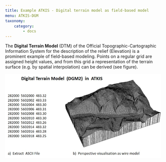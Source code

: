 ```yaml
---
title: Example ATKIS - Digital terrain model as field-based model
menu: ATKIS-DGM
taxonomy:
    category:
        - docs
---
```

The **Digital Terrain Model** (DTM) of the Official Topographic-Cartographic Information System for the description of the relief (Elevation) is a prominent example of field-based modeling. Points on a regular grid are assigned height values, and from this grid a representation of the terrain surface (e.g. by spatial interpolation) can be derived (see figure).

![DGM in ATKIS](gis14-en.jpg?classes=caption "Excerpts from the Digital Terrain Model in ATKIS. Source: GeoSN; http://www.landesvermessung.sachsen.de/inhalt/produkte/dhm/DTM/DTM_detail.html (accessed May 2014).")
